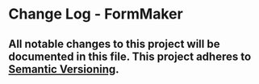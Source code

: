 # Change Log - FormMaker
All notable changes to this project will be documented in this file.
This project adheres to [Semantic Versioning](http://semver.org/).
----

